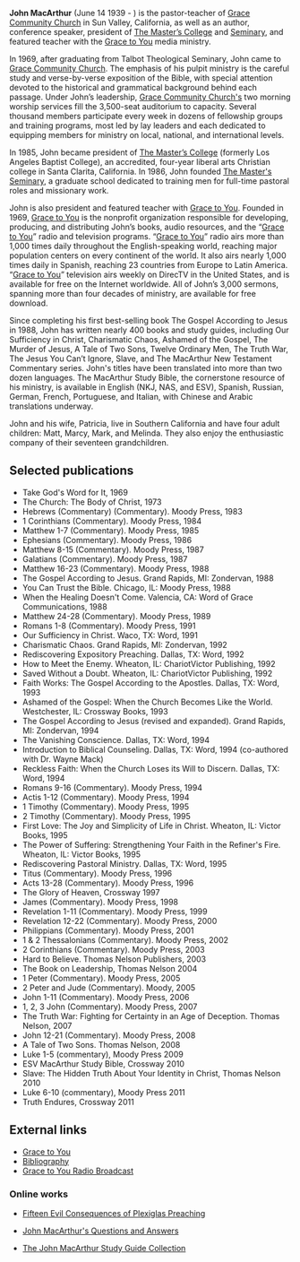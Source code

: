 **John MacArthur** (June 14 1939 - ) is the pastor-teacher of
[Grace Community Church](http://www.gracechurch.org) in Sun Valley,
California, as well as an author, conference speaker, president of
[The Master’s College](http://www.masters.edu) and
[Seminary](http://www.tms.edu/), and featured teacher with the
[Grace to You](Grace_to_You "Grace to You") media ministry.

In 1969, after graduating from Talbot Theological Seminary, John
came to [Grace Community Church](http://www.gracechurch.org). The
emphasis of his pulpit ministry is the careful study and
verse-by-verse exposition of the Bible, with special attention
devoted to the historical and grammatical background behind each
passage. Under John’s leadership,
[Grace Community Church's](http://www.gracechurch.org) two morning
worship services fill the 3,500-seat auditorium to capacity.
Several thousand members participate every week in dozens of
fellowship groups and training programs, most led by lay leaders
and each dedicated to equipping members for ministry on local,
national, and international levels.

In 1985, John became president of
[The Master’s College](http://www.masters.edu) (formerly Los
Angeles Baptist College), an accredited, four-year liberal arts
Christian college in Santa Clarita, California. In 1986, John
founded [The Master's Seminary](http://www.tms.edu/), a graduate
school dedicated to training men for full-time pastoral roles and
missionary work.

John is also president and featured teacher with
[Grace to You](http://www.gty.org). Founded in 1969,
[Grace to You](http://www.gty.org) is the nonprofit organization
responsible for developing, producing, and distributing John’s
books, audio resources, and the
“[Grace to You](http://www.gty.org)” radio and television programs.
“[Grace to You](http://www.gty.org)” radio airs more than 1,000
times daily throughout the English-speaking world, reaching major
population centers on every continent of the world. It also airs
nearly 1,000 times daily in Spanish, reaching 23 countries from
Europe to Latin America. “[Grace to You](http://www.gty.org)”
television airs weekly on DirecTV in the United States, and is
available for free on the Internet worldwide. All of John’s 3,000
sermons, spanning more than four decades of ministry, are available
for free download.

Since completing his first best-selling book The Gospel According
to Jesus in 1988, John has written nearly 400 books and study
guides, including Our Sufficiency in Christ, Charismatic Chaos,
Ashamed of the Gospel, The Murder of Jesus, A Tale of Two Sons,
Twelve Ordinary Men, The Truth War, The Jesus You Can’t Ignore,
Slave, and The MacArthur New Testament Commentary series. John's
titles have been translated into more than two dozen languages. The
MacArthur Study Bible, the cornerstone resource of his ministry, is
available in English (NKJ, NAS, and ESV), Spanish, Russian, German,
French, Portuguese, and Italian, with Chinese and Arabic
translations underway.

John and his wife, Patricia, live in Southern California and have
four adult children: Matt, Marcy, Mark, and Melinda. They also
enjoy the enthusiastic company of their seventeen grandchildren.

## Selected publications

-   Take God's Word for It, 1969
-   The Church: The Body of Christ, 1973
-   Hebrews (Commentary) (Commentary). Moody Press, 1983
-   1 Corinthians (Commentary). Moody Press, 1984
-   Matthew 1-7 (Commentary). Moody Press, 1985
-   Ephesians (Commentary). Moody Press, 1986
-   Matthew 8-15 (Commentary). Moody Press, 1987
-   Galatians (Commentary). Moody Press, 1987
-   Matthew 16-23 (Commentary). Moody Press, 1988
-   The Gospel According to Jesus. Grand Rapids, MI: Zondervan,
    1988
-   You Can Trust the Bible. Chicago, IL: Moody Press, 1988
-   When the Healing Doesn't Come. Valencia, CA: Word of Grace
    Communications, 1988
-   Matthew 24-28 (Commentary). Moody Press, 1989
-   Romans 1-8 (Commentary). Moody Press, 1991
-   Our Sufficiency in Christ. Waco, TX: Word, 1991
-   Charismatic Chaos. Grand Rapids, MI: Zondervan, 1992
-   Rediscovering Expository Preaching. Dallas, TX: Word, 1992
-   How to Meet the Enemy. Wheaton, IL: ChariotVictor Publishing,
    1992
-   Saved Without a Doubt. Wheaton, IL: ChariotVictor Publishing,
    1992
-   Faith Works: The Gospel According to the Apostles. Dallas, TX:
    Word, 1993
-   Ashamed of the Gospel: When the Church Becomes Like the World.
    Westchester, IL: Crossway Books, 1993
-   The Gospel According to Jesus (revised and expanded). Grand
    Rapids, MI: Zondervan, 1994
-   The Vanishing Conscience. Dallas, TX: Word, 1994
-   Introduction to Biblical Counseling. Dallas, TX: Word, 1994
    (co-authored with Dr. Wayne Mack)
-   Reckless Faith: When the Church Loses its Will to Discern.
    Dallas, TX: Word, 1994
-   Romans 9-16 (Commentary). Moody Press, 1994
-   Actis 1-12 (Commentary). Moody Press, 1994
-   1 Timothy (Commentary). Moody Press, 1995
-   2 Timothy (Commentary). Moody Press, 1995
-   First Love: The Joy and Simplicity of Life in Christ. Wheaton,
    IL: Victor Books, 1995
-   The Power of Suffering: Strengthening Your Faith in the
    Refiner's Fire. Wheaton, IL: Victor Books, 1995
-   Rediscovering Pastoral Ministry. Dallas, TX: Word, 1995
-   Titus (Commentary). Moody Press, 1996
-   Acts 13-28 (Commentary). Moody Press, 1996
-   The Glory of Heaven, Crossway 1997
-   James (Commentary). Moody Press, 1998
-   Revelation 1-11 (Commentary). Moody Press, 1999
-   Revelation 12-22 (Commentary). Moody Press, 2000
-   Philippians (Commentary). Moody Press, 2001
-   1 & 2 Thessalonians (Commentary). Moody Press, 2002
-   2 Corinthians (Commentary). Moody Press, 2003
-   Hard to Believe. Thomas Nelson Publishers, 2003
-   The Book on Leadership, Thomas Nelson 2004
-   1 Peter (Commentary). Moody Press, 2005
-   2 Peter and Jude (Commentary). Moody, 2005
-   John 1-11 (Commentary). Moody Press, 2006
-   1, 2, 3 John (Commentary). Moody Press, 2007
-   The Truth War: Fighting for Certainty in an Age of Deception.
    Thomas Nelson, 2007
-   John 12-21 (Commentary). Moody Press, 2008
-   A Tale of Two Sons. Thomas Nelson, 2008
-   Luke 1-5 (commentary), Moody Press 2009
-   ESV MacArthur Study Bible, Crossway 2010
-   Slave: The Hidden Truth About Your Identity in Christ, Thomas
    Nelson 2010
-   Luke 6-10 (commentary), Moody Press 2011
-   Truth Endures, Crossway 2011

## External links

-   [Grace to You](http://www.gty.org/)
-   [Bibliography](http://www.gty.org/Meet/Biography)
-   [Grace to You Radio Broadcast](http://www.gty.org/Radio)

### Online works

-   [Fifteen Evil Consequences of Plexiglas Preaching](http://www.gty.org/Resources/Articles/A156_Fifteen-Evil-Consequences-of-Plexiglas-Preaching)

-   [John MacArthur's Questions and Answers](http://www.gty.org/Resources/Bible+Q&A)

-   [The John MacArthur Study Guide Collection](http://www.gty.org/Resources/Study+Guides)



